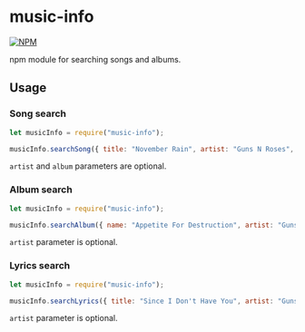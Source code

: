 # music-info

[![NPM](https://nodei.co/npm/music-info.png)](https://npmjs.org/package/music-info)

npm module for searching songs and albums.

## Usage

### Song search
```js
let musicInfo = require("music-info");

musicInfo.searchSong({ title: "November Rain", artist: "Guns N Roses", album: "Use Your Illusion I" }, 1000).then(console.log);
```
``artist`` and ``album`` parameters are optional.

### Album search
```js
let musicInfo = require("music-info");

musicInfo.searchAlbum({ name: "Appetite For Destruction", artist: "Guns N Roses" }, 1000).then(console.log);
```
``artist`` parameter is optional.

### Lyrics search
```js
let musicInfo = require("music-info");

musicInfo.searchLyrics({ title: "Since I Don't Have You", artist: "Guns N Roses" }).then(console.log);
```
``artist`` parameter is optional.
